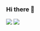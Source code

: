 ### Hi there 👋
<img src="https://img.shields.io/github/followers/SONSAZANG?style=social">
<img src="https://img.shields.io/badge/Unity-#000000?style=flat-square&logo=Unity&logoColor=white"/></a>&nbsp 
<!--
**SONSAZANG/SONSAZANG** is a ✨ _special_ ✨ repository because its `README.md` (this file) appears on your GitHub profile.

Here are some ideas to get you started:

- 🔭 I’m currently working on ...
- 🌱 I’m currently learning ...
- 👯 I’m looking to collaborate on ...
- 🤔 I’m looking for help with ...
- 💬 Ask me about ...
- 📫 How to reach me: ...
- 😄 Pronouns: ...
- ⚡ Fun fact: ...
-->

